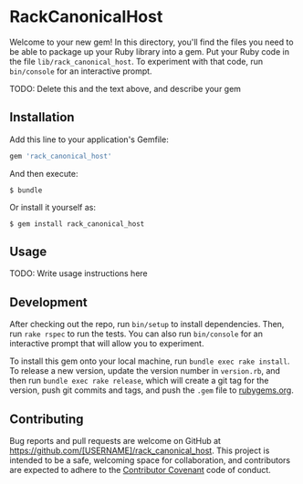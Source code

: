 # RackCanonicalHost

Welcome to your new gem! In this directory, you'll find the files you need to be able to package up your Ruby library into a gem. Put your Ruby code in the file `lib/rack_canonical_host`. To experiment with that code, run `bin/console` for an interactive prompt.

TODO: Delete this and the text above, and describe your gem

## Installation

Add this line to your application's Gemfile:

```ruby
gem 'rack_canonical_host'
```

And then execute:

    $ bundle

Or install it yourself as:

    $ gem install rack_canonical_host

## Usage

TODO: Write usage instructions here

## Development

After checking out the repo, run `bin/setup` to install dependencies. Then, run `rake rspec` to run the tests. You can also run `bin/console` for an interactive prompt that will allow you to experiment.

To install this gem onto your local machine, run `bundle exec rake install`. To release a new version, update the version number in `version.rb`, and then run `bundle exec rake release`, which will create a git tag for the version, push git commits and tags, and push the `.gem` file to [rubygems.org](https://rubygems.org).

## Contributing

Bug reports and pull requests are welcome on GitHub at https://github.com/[USERNAME]/rack_canonical_host. This project is intended to be a safe, welcoming space for collaboration, and contributors are expected to adhere to the [Contributor Covenant](contributor-covenant.org) code of conduct.
